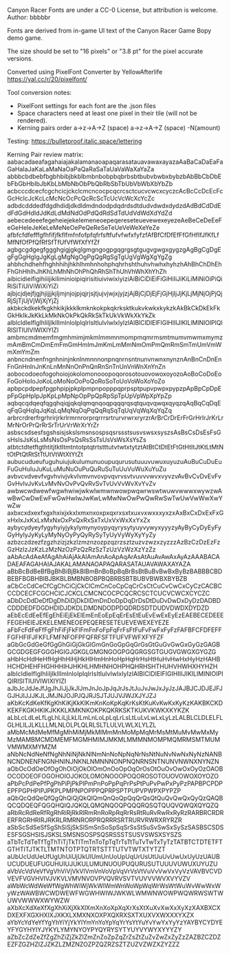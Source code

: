 Canyon Racer Fonts are under a CC-0 License, but attribution is welcome.
Author: bbbbbr

Fonts are derived from in-game UI text of the Canyon Racer Game Bopy demo game.

The size should be set to "16 pixels" or "3.8 pt" for the pixel accurate versions.

Converted using PixelFont Converter by YellowAfterlife
https://yal.cc/r/20/pixelfont/

Tool conversion notes:
* PixelFont settings for each font are the .json files
* Space characters need at least one pixel in their tile (will not be rendered).
* Kerning pairs order a->z->A->Z (space) a->z->A->Z (space) -N(amount)

Testing:
https://bulletproof.italic.space/lettering

Kerning Pair review matrix:
aabacadaeafagahaiajakalamanaoapaqarasatauavawaxayazaAaBaCaDaEaFaGaHaIaJaKaLaMaNaOaPaQaRaSaTaUaVaWaXaYaZa
abbbcbdbebfbgbhbibjbkblbmbnbobpbqbrbsbtbubvbwbxbybzbAbBbCbDbEbFbGbHbIbJbKbLbMbNbObPbQbRbSbTbUbVbWbXbYbZb
acbcccdcecfcgchcicjckclcmcncocpcqcrcsctcucvcwcxcyczcAcBcCcDcEcFcGcHcIcJcKcLcMcNcOcPcQcRcScTcUcVcWcXcYcZc
adbdcdddedfdgdhdidjdkdldmdndodpdqdrdsdtdudvdwdxdydzdAdBdCdDdEdFdGdHdIdJdKdLdMdNdOdPdQdRdSdTdUdVdWdXdYdZd
aebecedeeefegeheiejekelemeneoepeqereseteuevewexeyezeAeBeCeDeEeFeGeHeIeJeKeLeMeNeOePeQeReSeTeUeVeWeXeYeZe
afbfcfdfefffgfhfifjfkflfmfnfofpfqfrfsftfufvfwfxfyfzfAfBfCfDfEfFfGfHfIfJfKfLfMfNfOfPfQfRfSfTfUfVfWfXfYfZf
agbgcgdgegfggghgigjgkglgmgngogpgqgrgsgtgugvgwgxgygzgAgBgCgDgEgFgGgHgIgJgKgLgMgNgOgPgQgRgSgTgUgVgWgXgYgZg
ahbhchdhehfhghhhihjhkhlhmhnhohphqhrhshthuhvhwhxhyhzhAhBhChDhEhFhGhHhIhJhKhLhMhNhOhPhQhRhShThUhVhWhXhYhZh
aibicidieifigihiiijikiliminioipiqirisitiuiviwixiyiziAiBiCiDiEiFiGiHiIiJiKiLiMiNiOiPiQiRiSiTiUiViWiXiYiZi
ajbjcjdjejfjgjhjijjjkjljmjnjojpjqjrjsjtjujvjwjxjyjzjAjBjCjDjEjFjGjHjIjJjKjLjMjNjOjPjQjRjSjTjUjVjWjXjYjZj
akbkckdkekfkgkhkikjkkklkmknkokpkqkrksktkukvkwkxkykzkAkBkCkDkEkFkGkHkIkJkKkLkMkNkOkPkQkRkSkTkUkVkWkXkYkZk
alblcldlelflglhliljlklllmlnlolplqlrlsltlulvlwlxlylzlAlBlClDlElFlGlHlIlJlKlLlMlNlOlPlQlRlSlTlUlVlWlXlYlZl
ambmcmdmemfmgmhmimjmkmlmmmnmompmqmrmsmtmumvmwmxmymzmAmBmCmDmEmFmGmHmImJmKmLmMmNmOmPmQmRmSmTmUmVmWmXmYmZm
anbncndnenfngnhninjnknlnmnnnonpnqnrnsntnunvnwnxnynznAnBnCnDnEnFnGnHnInJnKnLnMnNnOnPnQnRnSnTnUnVnWnXnYnZn
aobocodoeofogohoiojokolomonooopoqorosotouovowoxoyozoAoBoCoDoEoFoGoHoIoJoKoLoMoNoOoPoQoRoSoToUoVoWoXoYoZo
apbpcpdpepfpgphpipjpkplpmpnpopppqprpsptpupvpwpxpypzpApBpCpDpEpFpGpHpIpJpKpLpMpNpOpPpQpRpSpTpUpVpWpXpYpZp
aqbqcqdqeqfqgqhqiqjqkqlqmqnqoqpqqqrqsqtquqvqwqxqyqzqAqBqCqDqEqFqGqHqIqJqKqLqMqNqOqPqQqRqSqTqUqVqWqXqYqZq
arbrcrdrerfrgrhrirjrkrlrmrnrorprqrrrsrtrurvrwrxryrzrArBrCrDrErFrGrHrIrJrKrLrMrNrOrPrQrRrSrTrUrVrWrXrYrZr
asbscsdsesfsgshsisjskslsmsnsospsqsrssstsusvswsxsyszsAsBsCsDsEsFsGsHsIsJsKsLsMsNsOsPsQsRsSsTsUsVsWsXsYsZs
atbtctdtetftgthtitjtktltmtntotptqtrtstttutvtwtxtytztAtBtCtDtEtFtGtHtItJtKtLtMtNtOtPtQtRtStTtUtVtWtXtYtZt
aubucudueufuguhuiujukulumunuoupuqurusutuuuvuwuxuyuzuAuBuCuDuEuFuGuHuIuJuKuLuMuNuOuPuQuRuSuTuUuVuWuXuYuZu
avbvcvdvevfvgvhvivjvkvlvmvnvovpvqvrvsvtvuvvvwvxvyvzvAvBvCvDvEvFvGvHvIvJvKvLvMvNvOvPvQvRvSvTvUvVvWvXvYvZv
awbwcwdwewfwgwhwiwjwkwlwmwnwowpwqwrwswtwuwvwwwxwywzwAwBwCwDwEwFwGwHwIwJwKwLwMwNwOwPwQwRwSwTwUwVwWwXwYwZw
axbxcxdxexfxgxhxixjxkxlxmxnxoxpxqxrxsxtxuxvxwxxxyxzxAxBxCxDxExFxGxHxIxJxKxLxMxNxOxPxQxRxSxTxUxVxWxXxYxZx
aybycydyeyfygyhyiyjykylymynyoypyqyrysytyuyvywyxyyyzyAyByCyDyEyFyGyHyIyJyKyLyMyNyOyPyQyRySyTyUyVyWyXyYyZy
azbzczdzezfzgzhzizjzkzlzmznzozpzqzrzsztzuzvzwzxzyzzzAzBzCzDzEzFzGzHzIzJzKzLzMzNzOzPzQzRzSzTzUzVzWzXzYzZz
aAbAcAdAeAfAgAhAiAjAkAlAmAnAoApAqArAsAtAuAvAwAxAyAzAAABACADAEAFAGAHAIAJAKALAMANAOAPAQARASATAUAVAWAXAYAZA
aBbBcBdBeBfBgBhBiBjBkBlBmBnBoBpBqBrBsBtBuBvBwBxByBzBABBBCBDBEBFBGBHBIBJBKBLBMBNBOBPBQBRBSBTBUBVBWBXBYBZB
aCbCcCdCeCfCgChCiCjCkClCmCnCoCpCqCrCsCtCuCvCwCxCyCzCACBCCCDCECFCGCHCICJCKCLCMCNCOCPCQCRCSCTCUCVCWCXCYCZC
aDbDcDdDeDfDgDhDiDjDkDlDmDnDoDpDqDrDsDtDuDvDwDxDyDzDADBDCDDDEDFDGDHDIDJDKDLDMDNDODPDQDRDSDTDUDVDWDXDYDZD
aEbEcEdEeEfEgEhEiEjEkElEmEnEoEpEqErEsEtEuEvEwExEyEzEAEBECEDEEEFEGEHEIEJEKELEMENEOEPEQERESETEUEVEWEXEYEZE
aFbFcFdFeFfFgFhFiFjFkFlFmFnFoFpFqFrFsFtFuFvFwFxFyFzFAFBFCFDFEFFFGFHFIFJFKFLFMFNFOFPFQFRFSFTFUFVFWFXFYFZF
aGbGcGdGeGfGgGhGiGjGkGlGmGnGoGpGqGrGsGtGuGvGwGxGyGzGAGBGCGDGEGFGGGHGIGJGKGLGMGNGOGPGQGRGSGTGUGVGWGXGYGZG
aHbHcHdHeHfHgHhHiHjHkHlHmHnHoHpHqHrHsHtHuHvHwHxHyHzHAHBHCHDHEHFHGHHHIHJHKHLHMHNHOHPHQHRHSHTHUHVHWHXHYHZH
aIbIcIdIeIfIgIhIiIjIkIlImInIoIpIqIrIsItIuIvIwIxIyIzIAIBICIDIEIFIGIHIIIJIKILIMINIOIPIQIRISITIUIVIWIXIYIZI
aJbJcJdJeJfJgJhJiJjJkJlJmJnJoJpJqJrJsJtJuJvJwJxJyJzJAJBJCJDJEJFJGJHJIJJJKJLJMJNJOJPJQJRJSJTJUJVJWJXJYJZJ
aKbKcKdKeKfKgKhKiKjKkKlKmKnKoKpKqKrKsKtKuKvKwKxKyKzKAKBKCKDKEKFKGKHKIKJKKKLKMKNKOKPKQKRKSKTKUKVKWKXKYKZK
aLbLcLdLeLfLgLhLiLjLkLlLmLnLoLpLqLrLsLtLuLvLwLxLyLzLALBLCLDLELFLGLHLILJLKLLLMLNLOLPLQLRLSLTLULVLWLXLYLZL
aMbMcMdMeMfMgMhMiMjMkMlMmMnMoMpMqMrMsMtMuMvMwMxMyMzMAMBMCMDMEMFMGMHMIMJMKMLMMMNMOMPMQMRMSMTMUMVMWMXMYMZM
aNbNcNdNeNfNgNhNiNjNkNlNmNnNoNpNqNrNsNtNuNvNwNxNyNzNANBNCNDNENFNGNHNINJNKNLNMNNNONPNQNRNSNTNUNVNWNXNYNZN
aObOcOdOeOfOgOhOiOjOkOlOmOnOoOpOqOrOsOtOuOvOwOxOyOzOAOBOCODOEOFOGOHOIOJOKOLOMONOOOPOQOROSOTOUOVOWOXOYOZO
aPbPcPdPePfPgPhPiPjPkPlPmPnPoPpPqPrPsPtPuPvPwPxPyPzPAPBPCPDPEPFPGPHPIPJPKPLPMPNPOPPPQPRPSPTPUPVPWPXPYPZP
aQbQcQdQeQfQgQhQiQjQkQlQmQnQoQpQqQrQsQtQuQvQwQxQyQzQAQBQCQDQEQFQGQHQIQJQKQLQMQNQOQPQQQRQSQTQUQVQWQXQYQZQ
aRbRcRdReRfRgRhRiRjRkRlRmRnRoRpRqRrRsRtRuRvRwRxRyRzRARBRCRDRERFRGRHRIRJRKRLRMRNRORPRQRRRSRTRURVRWRXRYRZR
aSbScSdSeSfSgShSiSjSkSlSmSnSoSpSqSrSsStSuSvSwSxSySzSASBSCSDSESFSGSHSISJSKSLSMSNSOSPSQSRSSSTSUSVSWSXSYSZS
aTbTcTdTeTfTgThTiTjTkTlTmTnToTpTqTrTsTtTuTvTwTxTyTzTATBTCTDTETFTGTHTITJTKTLTMTNTOTPTQTRTSTTTUTVTWTXTYTZT
aUbUcUdUeUfUgUhUiUjUkUlUmUnUoUpUqUrUsUtUuUvUwUxUyUzUAUBUCUDUEUFUGUHUIUJUKULUMUNUOUPUQURUSUTUUUVUWUXUYUZU
aVbVcVdVeVfVgVhViVjVkVlVmVnVoVpVqVrVsVtVuVvVwVxVyVzVAVBVCVDVEVFVGVHVIVJVKVLVMVNVOVPVQVRVSVTVUVVVWVXVYVZV
aWbWcWdWeWfWgWhWiWjWkWlWmWnWoWpWqWrWsWtWuWvWwWxWyWzWAWBWCWDWEWFWGWHWIWJWKWLWMWNWOWPWQWRWSWTWUWVWWWXWYWZW
aXbXcXdXeXfXgXhXiXjXkXlXmXnXoXpXqXrXsXtXuXvXwXxXyXzXAXBXCXDXEXFXGXHXIXJXKXLXMXNXOXPXQXRXSXTXUXVXWXXXYXZX
aYbYcYdYeYfYgYhYiYjYkYlYmYnYoYpYqYrYsYtYuYvYwYxYyYzYAYBYCYDYEYFYGYHYIYJYKYLYMYNYOYPYQYRYSYTYUYVYWYXYYYZY
aZbZcZdZeZfZgZhZiZjZkZlZmZnZoZpZqZrZsZtZuZvZwZxZyZzZAZBZCZDZEZFZGZHZIZJZKZLZMZNZOZPZQZRZSZTZUZVZWZXZYZZZ


